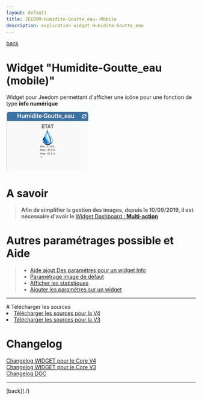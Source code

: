 ```yaml
---
layout: default
title: JEEDOM-Humidite-Goutte_eau--Mobile
description: explication widget Humidite-Goutte_eau
---
```

[back](./)
# Widget "Humidite-Goutte_eau (mobile)"
Widget pour Jeedom permettant d'afficher une icône pour une fonction de type <b>info numérique</b>
<p><img src="../img/exemple/m/humidite_goutte_eau.png" alt="Resultat" /></p>

# A savoir
<blockquote>
<b>Afin de simplifier la gestion des images, depuis le 10/09/2019, il est nécessaire d'avoir le </b><a href="WIDGET_d_Multi_action_Defaut">Widget Dashboard : <b>Multi-action</b></a>
</blockquote>

# Autres paramétrages possible et Aide
<blockquote>
    <ul>
        <li><a href="JEEDOM_AIDE_CONFIG_INFOS.html">Aide ajout Des paramétres pour un widget Info</a></li>
        <li><a href="JEEDOM_AIDE_Error.html">Paramétrage image de défaut</a></li>
        <li><a href="JEEDOM_AIDE_STATS.html">Afficher les statistiques</a></li>
        <li><a href="JEEDOM_AIDE_PARA.html">Ajouter les paramétres sur un widget</a></li>
    </ul>
</blockquote>

<hr />
# Télécharger les sources
<li><a href="https://github.com/JEALG/JEEDOM-Humidite-Goutte_eau--Mobile/tree/masterv4">Télécharger les sources pour la V4</a></li>
<li><a href="https://github.com/JEALG/JEEDOM-Humidite-Goutte_eau--Mobile/tree/master">Télécharger les sources pour la V3</a></li>

# Changelog
<a href="https://github.com/JEALG/JEEDOM-Humidite-Goutte_eau--Mobile/commits/masterv4">Changelog WIDGET pour le Core V4</a><br/>
<a href="https://github.com/JEALG/JEEDOM-Humidite-Goutte_eau--Mobile/commits/master">Changelog WIDGET pour le Core V3</a><br/>
<a href="https://github.com/JEALG/JEEDOM-Widget_JAG-doc/commits/master">Changelog DOC</a>

<hr />
[back](./)